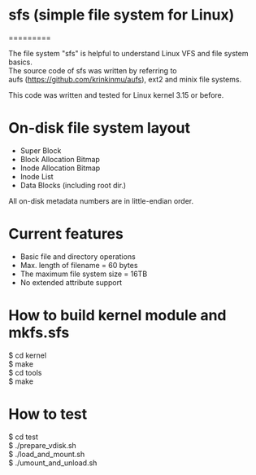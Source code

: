 # sfs (simple file system for Linux)
=========

The file system "sfs" is helpful to understand Linux VFS and file system basics.<br> 
The source code of sfs was written by referring to  
aufs (https://github.com/krinkinmu/aufs), ext2 and minix file systems.

This code was written and tested for Linux kernel 3.15 or before.

# On-disk file system layout

- Super Block
- Block Allocation Bitmap
- Inode Allocation Bitmap
- Inode List
- Data Blocks (including root dir.)

All on-disk metadata numbers are in little-endian order.

# Current features
 - Basic file and directory operations
 - Max. length of filename = 60 bytes
 - The maximum file system size = 16TB
 - No extended attribute support

# How to build kernel module and mkfs.sfs

$ cd kernel<br>
$ make<br>
$ cd tools<br>
$ make<br>

# How to test
$ cd test<br>
$ ./prepare_vdisk.sh<br>
$ ./load_and_mount.sh<br>
$ ./umount_and_unload.sh<br>

